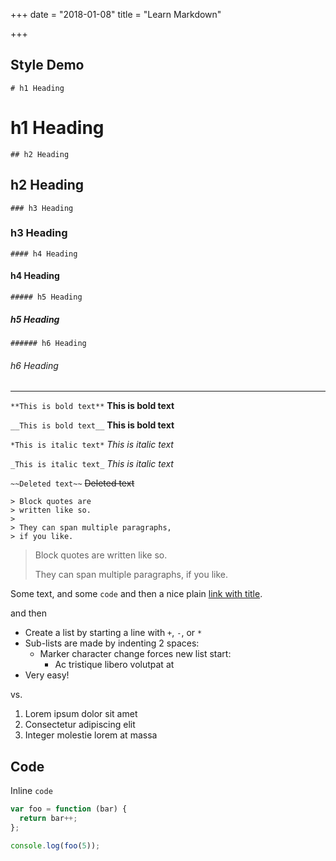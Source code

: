 +++
date = "2018-01-08"
title = "Learn Markdown"

+++

## Style Demo

`# h1 Heading`
# h1 Heading
`## h2 Heading`
## h2 Heading
`### h3 Heading`
### h3 Heading
`#### h4 Heading`
#### h4 Heading
`##### h5 Heading`
##### h5 Heading
`###### h6 Heading`
###### h6 Heading

---


`**This is bold text**`
**This is bold text**

`__This is bold text__`
__This is bold text__

`*This is italic text*`
*This is italic text*

`_This is italic text_`
_This is italic text_

`~~Deleted text~~`
~~Deleted text~~

```
> Block quotes are
> written like so.
>
> They can span multiple paragraphs,
> if you like.
```
> Block quotes are
> written like so.
>
> They can span multiple paragraphs,
> if you like.

Some text, and some `code` and then a nice plain [link with title](https://github.com/davidhampgonsalves/davidhampgonsalves.com-hugo "title text!").

and then

+ Create a list by starting a line with `+`, `-`, or `*`
+ Sub-lists are made by indenting 2 spaces:
  - Marker character change forces new list start:
    * Ac tristique libero volutpat at
+ Very easy!

vs.

1. Lorem ipsum dolor sit amet
2. Consectetur adipiscing elit
3. Integer molestie lorem at massa

## Code

Inline `code`

``` js
var foo = function (bar) {
  return bar++;
};

console.log(foo(5));
```
